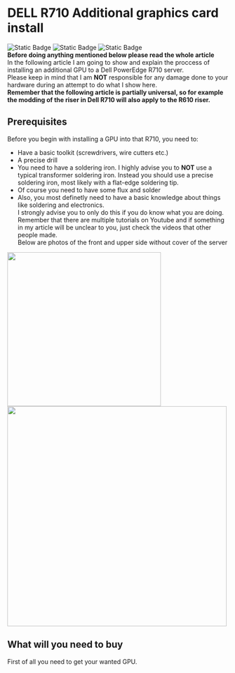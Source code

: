 # DELL R710 Additional graphics card install</br>
<img alt="Static Badge" src="https://img.shields.io/badge/Dell%20PowerEdge-R710-%23ff29c2">  <img alt="Static Badge" src="https://img.shields.io/badge/Additional_GPU_install-blue">  <img alt="Static Badge" src="https://img.shields.io/badge/Modyfying-8A2Be0">  </br>
__Before doing anything mentioned below please read the whole article__</br>
In the following article I am going to show and explain the proccess of installing an additional GPU to a Dell PowerEdge R710 server.</br>
Please keep in mind that I am __NOT__ responsible for any damage done to your hardware during an attempt to do what I show here.</br>
__Remember that the following article is partially universal, so for example the modding of the riser in Dell R710 will also apply to the R610 riser.__
## Prerequisites
Before you begin with installing a GPU into that R710, you need to:
- Have a basic toolkit (screwdrivers, wire cutters etc.)
- A precise drill
- You need to have a soldering iron. I highly advise you to __NOT__ use a typical transformer soldering iron. Instead you should use a precise soldering iron, most likely with a flat-edge soldering tip.
- Of course you need to have some flux and solder
- Also, you most definetly need to have a basic knowledge about things like soldering and electronics.</br>
I strongly advise you to only do this if you do know what you are doing. Remember that there are multiple tutorials on Youtube and if something in my article will be unclear to you, just check the videos that other people made.</br>
Below are photos of the front and upper side without cover of the server</br>
<img src="https://github.com/user-attachments/assets/64c85fcd-e2b9-4e1d-92a6-c72aeaed66a8" width=350>
<img src="https://github.com/user-attachments/assets/71c0effe-bd11-450c-a73c-a1e9a4e16cd3" width=500></br>

## What will you need to buy
First of all you need to get your wanted GPU. 
